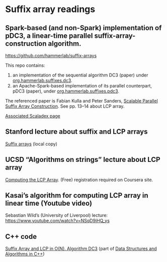 # Suffix array readings

## Spark-based (and non-Spark) implementation of pDC3, a linear-time parallel suffix-array-construction algorithm.

<https://github.com/hammerlab/suffix-arrays> 

This repo contains:

1. an implementation of the sequential algorithm DC3 (paper) under [org.hammerlab.suffixes.dc3](https://github.com/hammerlab/suffix-arrays/blob/master/src/main/scala/org/hammerlab/suffixes/dc3).
1. an Apache-Spark-based implementation of its parallel counterpart, pDC3 (paper), under [org.hammerlab.suffixes.pdc3](https://github.com/hammerlab/suffix-arrays/blob/master/src/main/scala/org/hammerlab/suffixes/pdc3).

The referenced paper is Fabian Kulla and Peter Sanders, [Scalable Parallel Suffix Array Construction](http://algo2.iti.kit.edu/sanders/papers/KulSan06a.pdf). See pp. 13–14 about LCP array.

[Associated Scaladex page](https://index.scala-lang.org/hammerlab/suffix-arrays)

## Stanford lecture about suffix and LCP arrays

[Suffix arrays](Small11.pdf) (local copy)

## UCSD “Algorithms on strings” lecture about LCP array

[Computing the LCP Array](https://www.coursera.org/lecture/algorithms-on-strings/computing-the-lcp-array-HyUlH). (Free) registration required on Coursera site.

## Kasai’s algorithm for computing LCP array in linear time (Youtube video)

Sebastian Wild’s (University of Liverpool) lecture: <https://www.youtube.com/watch?v=NSqD9iHQ_ys>

## C++ code

[Suffix Array and LCP in O(N). Algorithm DC3](https://sites.google.com/site/indy256/algo_cpp/suffix_array_lcp) (part of [Data Structures and Algorithms in C++](https://sites.google.com/site/indy256/algo_cpp/))


